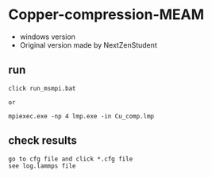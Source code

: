 # Copper-compression-MEAM
- windows version
- Original version made by NextZenStudent


## run
	click run_msmpi.bat
	
	or
	
	mpiexec.exe -np 4 lmp.exe -in Cu_comp.lmp


## check results
	go to cfg file and click *.cfg file
	see log.lammps file


